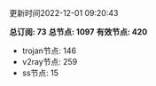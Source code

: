 更新时间2022-12-01 09:20:43

**总订阅: 73**
**总节点: 1097**
**有效节点: 420**
- trojan节点: 146
- v2ray节点: 259
- ss节点: 15
